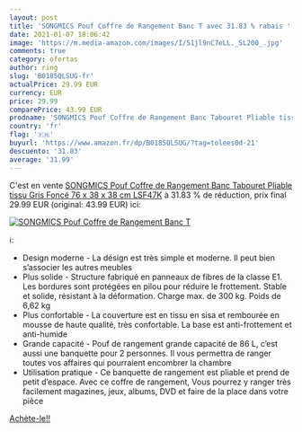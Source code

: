 ```yaml
---
layout: post
title: 'SONGMICS Pouf Coffre de Rangement Banc T avec 31.83 % rabais '
date: 2021-01-07 18:06:42
image: 'https://m.media-amazon.com/images/I/51jl9nC7eLL._SL200_.jpg'
comments: true
category: ofertas
author: ring
slug: 'B0185QLSUG-fr'
actualPrice: 29.99 EUR
currency: EUR
price: 29.99
comparePrice: 43.99 EUR
prodname: 'SONGMICS Pouf Coffre de Rangement Banc Tabouret Pliable tissu Gris Foncé 76 x 38 x 38 cm LSF47K'
country: 'fr'
flag: '🇫🇷'
buyurl: 'https://www.amazon.fr/dp/B0185QLSUG/?tag=tolees0d-21'
descuento: '31.83'
average: '31.99'
---
```


C'est en vente [SONGMICS Pouf Coffre de Rangement Banc Tabouret Pliable tissu Gris Foncé 76 x 38 x 38 cm LSF47K](https://www.amazon.fr/dp/B0185QLSUG/?tag=tolees0d-21)  à  31.83 % de réduction, prix final  29.99 EUR (original: 43.99 EUR) ici:

[![SONGMICS Pouf Coffre de Rangement Banc T](https://m.media-amazon.com/images/I/51jl9nC7eLL._SL200_.jpg)](https://www.amazon.fr/dp/B0185QLSUG/?tag=tolees0d-21)

ℹ️:

- Design moderne - La désign est très simple et moderne. Il peut bien s’associer les autres meubles
- Plus solide - Structure fabriqué en panneaux de fibres de la classe E1. Les bordures sont protégées en pilou pour réduire le frottement. Stable et solide, résistant à la déformation. Charge max. de 300 kg. Poids de 6,62 kg
- Plus confortable - La couverture est en tissu en sisa et rembourée en mousse de haute qualité, très confortable. La base est anti-frottement et anti-humide
- Grande capacité - Pouf de rangement grande capacité de 86 L, c’est aussi une banquette pour 2 personnes. Il vous permettra de ranger toutes vos affaires qui pourraient encombrer la chambre
- Utilisation pratique - Ce banquette de rangement est pliable et prend de petit d’espace. Avec ce coffre de rangement, Vous pourrez y ranger très facilement magazines, jeux, albums, DVD et faire de la place dans votre pièce

[Achète-le!!](https://www.amazon.fr/dp/B0185QLSUG/?tag=tolees0d-21)
